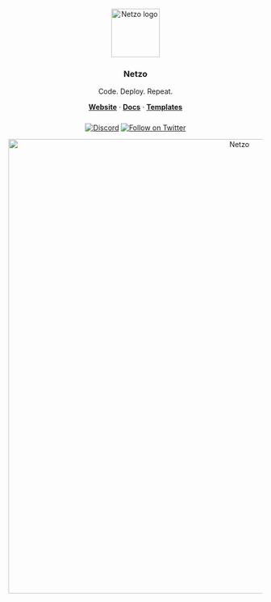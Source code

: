 <div align="center" style="padding-top: 12px;">
  <a href="https://netzo.io" target="_blank">
    <img style="background: transparent; height: 96px;" src="https://netzo.io/logos/netzo-symbol-light.svg" alt="Netzo logo" />
  </a>
</div>

<h3 align="center">Netzo</h3>

<p align="center">
  Code. Deploy. Repeat.
</p>

<p align="center">
  <a href="https://netzo.io"><strong>Website</strong></a> ·
  <a href="https://netzo.io/docs/introduction/getting-started"><strong>Docs</strong></a> ·
  <a href="https://app.netzo.io/templates"><strong>Templates</strong></a>
</p>

<div align="center" style="margin-top: 24px;">
  
  [![Discord](https://discord.com/api/guilds/1069584352415068251/widget.png)](https://discord.gg/tbDUpRQCTk)
  [![Follow on Twitter](https://img.shields.io/twitter/follow/netzoio.svg?label=follow+netzoio)](https://twitter.com/netzoio)
</div>

<p align="center">
  <a href="https://netzo.io" rel="noopener" target="_blank">
    <img width="900" src="https://github.com/netzo/website/blob/1e86197ed16eadd4c0695271cadba8c1c7bdf562/src/public/images/home/save-hundreds-of-developer-hours.gif" alt="Netzo" />
  </a>
</p>

